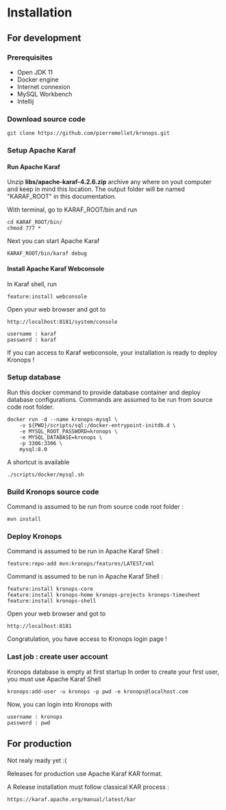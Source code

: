 # Installation

## For development

### Prerequisites

- Open JDK 11
- Docker engine
- Internet connexion
- MySQL Workbench
- Intellij

### Download source code

    git clone https://github.com/pierremellet/kronops.git

### Setup Apache Karaf


#### Run Apache Karaf 
Unzip **libs/apache-karaf-4.2.6.zip** archive any where on yout computer and keep in mind this location.
The output folder will be named "KARAF_ROOT" in this documentation.

With terminal, go to KARAF_ROOT/bin and run 

    cd KARAF_ROOT/bin/
    chmod 777 *
    
Next you can start Apache Karaf

    KARAF_ROOT/bin/karaf debug
    
#### Install Apache Karaf Webconsole

In Karaf shell, run 

    feature:install webconsole
 
Open your web browser and got to 

    http://localhost:8181/system/console
    
    username : karaf
    password : karaf

If you can access to Karaf webconsole, your installation is ready to deploy Kronops !

### Setup database

Run this docker command to provide database container and deploy database configurations. 
Commands are assumed to be run from source code root folder. 

    docker run -d --name kronops-mysql \
        -v ${PWD}/scripts/sql:/docker-entrypoint-initdb.d \
        -e MYSQL_ROOT_PASSWORD=kronops \
        -e MYSQL_DATABASE=kronops \
        -p 3306:3306 \
        mysql:8.0
        
A shortcut is available 

    ./scripts/docker/mysql.sh
    

### Build Kronops source code

Command is assumed to be run from source code root folder :

    mvn install    
    

### Deploy Kronops


Command is assumed to be run in Apache Karaf Shell :

    feature:repo-add mvn:kronops/features/LATEST/xml


Command is assumed to be run in Apache Karaf Shell :

    feature:install kronops-core 
    feature:install kronops-home kronops-projects kronops-timesheet  
    feature:install kronops-shell  

Open your web browser and got to 

    http://localhost:8181
    
Congratulation, you have access to Kronops login page !

### Last job : create user account

Kronops database is empty at first startup
In order to create your first user, you must use Apache Karaf Shell 

    kronops:add-user -u kronops -p pwd -e kronops@localhost.com
        
Now, you can login into Kronops with 

    username : kronops
    password : pwd      
        

## For production

Not realy ready yet :(

Releases for production use Apache Karaf KAR format.

A Release installation must follow classical KAR process : 

    https://karaf.apache.org/manual/latest/kar

